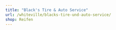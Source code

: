 ```yaml
---
title: "Black's Tire & Auto Service"
url: /whiteville/blacks-tire-und-auto-service/
shop: Reifen
---
```

